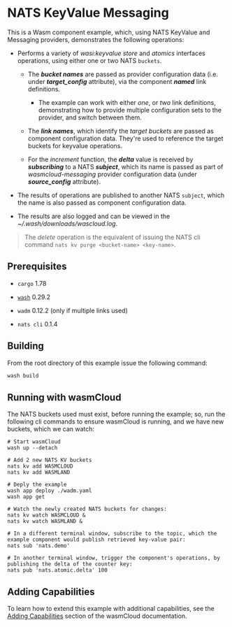 # NATS KeyValue Messaging

This is a Wasm component example, which, using NATS KeyValue and Messaging providers, demonstrates the following operations:

*   Performs a variety of *wasi:keyvalue* *store* and *atomics* interfaces operations, using either one or two NATS `buckets`.&#x20;

    *   The ***bucket names*** are passed as provider configuration data (i.e. under ***target\_config*** attribute), via the component ***named*** link definitions.

        *   The example can work with either *one*, or *two* link definitions, demonstrating how to provide multiple configuration sets to the provider, and switch between them.

    *   The ***link names***, which identify the *target buckets* are passed as component configuration data. They're used to reference the target buckets for keyvalue operations.

    *   For the *increment* function, the ***delta*** value is received by ***subscribing*** to a NATS ***subject***, which its name is passed as part of *wasmcloud-messaging* provider configuration data (under ***source\_config*** attribute).

*   The results of operations are published to another NATS `subject`, which the name is also passed as component configuration data.

*   The results are also logged and can be viewed in the *\~/.wash/downloads/wascloud.log*.

> The *delete* operation is the equivalent of issuing the NATS cli command `nats kv purge <bucket-name> <key-name>`.

## Prerequisites

*   `cargo` 1.78

*   [`wash`](https://wasmcloud.com/docs/installation) 0.29.2

*   `wadm` 0.12.2 (only if multiple links used)

*   `nats cli` 0.1.4

## Building

From the root directory of this example issue the following command:

```bash
wash build
```

## Running with wasmCloud

The NATS buckets used must exist, before running the example; so, run the following cli commands to ensure wasmCloud is running, and we have new buckets, which we can watch:

```shell
# Start wasmCloud
wash up --detach

# Add 2 new NATS KV buckets
nats kv add WASMCLOUD
nats kv add WASMLAND

# Deply the example
wash app deploy ./wadm.yaml
wash app get

# Watch the newly created NATS buckets for changes:
nats kv watch WASMCLOUD &
nats kv watch WASMLAND &

# In a different terminal window, subscribe to the topic, which the example component would publish retrieved key-value pair:
nats sub 'nats.demo'

# In another terminal window, trigger the component's operations, by publishing the delta of the counter key:
nats pub 'nats.atomic.delta' 100
```

## Adding Capabilities

To learn how to extend this example with additional capabilities, see the [Adding Capabilities](https://wasmcloud.com/docs/tour/adding-capabilities?lang=rust) section of the wasmCloud documentation.
